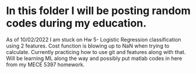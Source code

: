 # In this folder I will be posting random codes during my education.
As of 10/02/2022 I am stuck on Hw 5- Logistic Regression classification using 2 features. Cost function is blowing up to NaN when trying to calculate.
Currently practicing how to use git and features along with that. Will be learning ML along the way and possibly put matlab codes in here from my MECE 5397 homework.
